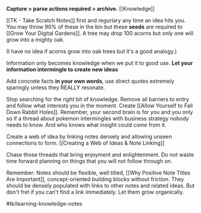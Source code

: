 **Capture > parse actions required > archive.**
[[Knowledge]]

[[TK - Take Scratch Notes]] first and regurlary any time an idea hits you. You may throw 90% of these in the bin but these **seeds** are required to [[Grow Your Digital Gardens]]. A tree may drop 100 acorns but only one will grow into a mighty oak.

(I have no idea if acorns grow into oak trees but it's a good analogy.)

Information only becomes knowledge when we put it to good use. **Let your information intermingle to create new ideas**

Add concrete facts **in your own words**, use direct quotes extremely sparingly unless they REALLY resonate.

Stop searching for the *right* bit of knowledge. Remove all barriers to entry and follow what interests you in the moment. Create [[Allow Yourself to Fall Down Rabbit Holes]]. Remember, your second brain is for you and you only so if a thread about pokemon intermingles with business strategy nobody needs to know. And who knows what insight could come from it.

Create a web of idea by linking notes densely and allowing unseen connections to form. [[Creating a Web of Ideas & Note Linking]]

Chase those threads that bring enjoyment and enlightenment. Do not waste time forward planning on things that you will not follow through on.

Remember: Notes should be flexible, well titled, [[Why Positive Note Titles Are Important]], concept-oriented building blocks without friction. They should be densely populated with links to other notes and related ideas. But don't fret if you can't find a link immediately. Let them grow organically.

#tk/learning-knowledge-notes
